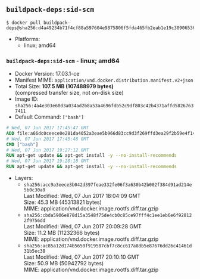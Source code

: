## `buildpack-deps:sid-scm`

```console
$ docker pull buildpack-deps@sha256:d4a49234b71f4cf88a597604e9875806f5fda465fb2eab1e19c309065361ed09
```

-	Platforms:
	-	linux; amd64

### `buildpack-deps:sid-scm` - linux; amd64

-	Docker Version: 17.03.1-ce
-	Manifest MIME: `application/vnd.docker.distribution.manifest.v2+json`
-	Total Size: **107.5 MB (107488979 bytes)**  
	(compressed transfer size, not on-disk size)
-	Image ID: `sha256:4a4e303e60d3a034ad2b8a53a4696fdb52c9df803c42b4371affd58267637411`
-	Default Command: `["bash"]`

```dockerfile
# Wed, 07 Jun 2017 17:45:47 GMT
ADD file:a66dc0ceece0e281da4052a3eae5b966d83cc9d3f269ffd3ea29f2b59e4f1463 in / 
# Wed, 07 Jun 2017 17:45:48 GMT
CMD ["bash"]
# Wed, 07 Jun 2017 19:27:12 GMT
RUN apt-get update && apt-get install -y --no-install-recommends 		ca-certificates 		curl 		wget 	&& rm -rf /var/lib/apt/lists/*
# Wed, 07 Jun 2017 19:28:18 GMT
RUN apt-get update && apt-get install -y --no-install-recommends 		bzr 		git 		mercurial 		openssh-client 		subversion 				procps 	&& rm -rf /var/lib/apt/lists/*
```

-	Layers:
	-	`sha256:acc9a3eece3b042d397feae332fe06f3a630b42b002f384d91ad214e5b0c30a9`  
		Last Modified: Wed, 07 Jun 2017 18:04:09 GMT  
		Size: 45.3 MB (45313821 bytes)  
		MIME: application/vnd.docker.image.rootfs.diff.tar.gzip
	-	`sha256:cbda5906e878d15a3548f75de4cb0c85ce97fff4c1ee1eb6e6f928122f9756dd`  
		Last Modified: Wed, 07 Jun 2017 20:09:28 GMT  
		Size: 11.2 MB (11232366 bytes)  
		MIME: application/vnd.docker.image.rootfs.diff.tar.gzip
	-	`sha256:ac85a12d174b5650f919587cbf7c8cc617a8db5e87676dd26c41461d31b5ec38`  
		Last Modified: Wed, 07 Jun 2017 20:10:10 GMT  
		Size: 50.9 MB (50942792 bytes)  
		MIME: application/vnd.docker.image.rootfs.diff.tar.gzip

